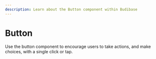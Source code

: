 ```yaml
---
description: Learn about the Button component within Budibase
---
```


# Button

Use the button component to encourage users to take actions, and make choices, with a single click or tap.

